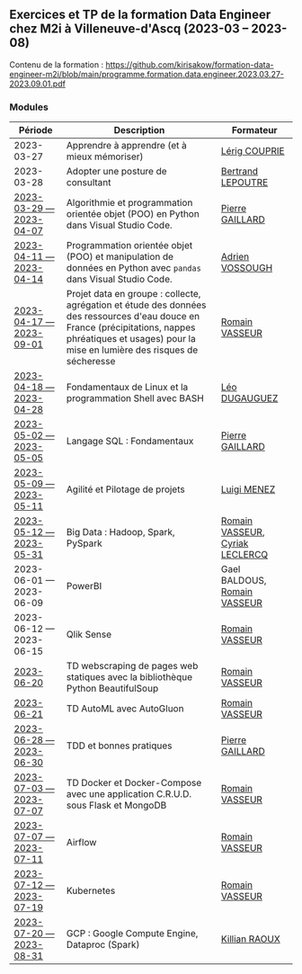 ## Exercices et TP de la formation Data Engineer chez M2i à Villeneuve-d'Ascq (2023-03 – 2023-08)

Contenu de la formation : https://github.com/kirisakow/formation-data-engineer-m2i/blob/main/programme.formation.data.engineer.2023.03.27-2023.09.01.pdf

### Modules

| Période | Description | Formateur |
|---|---|---|
| 2023-03-27 | Apprendre à apprendre (et à mieux mémoriser) | [Lérig COUPRIE](https://fr.linkedin.com/in/lerigcouprie) |
| 2023-03-28 | Adopter une posture de consultant | [Bertrand LEPOUTRE](https://fr.linkedin.com/in/bertrand-lepoutre-26038a13) |
| [2023-03-29 — 2023-04-07](https://github.com/kirisakow/formation-data-engineer-m2i/blob/2023.03.29.python.algorithmie.et.POO/2023.03.29.python.algorithmie.et.POO/exercices.ipynb) | Algorithmie et programmation orientée objet (POO) en Python dans Visual Studio Code. | [Pierre GAILLARD](https://fr.linkedin.com/in/pierre--gaillard) |
| [2023-04-11 — 2023-04-14](https://github.com/kirisakow/formation-data-engineer-m2i/blob/2023.04.11.exo_pandas/Exercice_pandas/Exercice_pandas.ipynb) | Programmation orientée objet (POO) et manipulation de données en Python avec `pandas` dans Visual Studio Code. | [Adrien VOSSOUGH](https://fr.linkedin.com/in/adrienvossough) |
| [2023-04-17 — 2023-09-01](https://github.com/codedesource/codedesource) | Projet data en groupe : collecte, agrégation et étude des données des ressources d'eau douce en France (précipitations, nappes phréatiques et usages) pour la mise en lumière des risques de sécheresse | [Romain VASSEUR](https://www.linkedin.com/in/romain-vasseur-baa89898/) |
| [2023-04-18 — 2023-04-28](https://github.com/kirisakow/formation-data-engineer-m2i/tree/2023.04.25.bash.scripting) | Fondamentaux de Linux et la programmation Shell avec BASH | [Léo DUGAUGUEZ](https://www.linkedin.com/in/léo-dugauguez/) |
| [2023-05-02 — 2023-05-05](https://github.com/kirisakow/formation-data-engineer-m2i/tree/2023.05.03.sql.mysql) | Langage SQL : Fondamentaux | [Pierre GAILLARD](https://fr.linkedin.com/in/pierre--gaillard) |
| [2023-05-09 — 2023-05-11](https://github.com/kirisakow/formation-data-engineer-m2i/tree/2023.05.02.agile.scrum) | Agilité et Pilotage de projets | [Luigi MENEZ](https://www.linkedin.com/in/luigi-menez-03a398221/) |
| [2023-05-12 — 2023-05-31](https://github.com/kirisakow/formation-data-engineer-m2i/tree/2023.05.22.big.data.hadoop.spark) | Big Data : Hadoop, Spark, PySpark | [Romain VASSEUR](https://www.linkedin.com/in/romain-vasseur-baa89898/), [Cyriak LECLERCQ](https://www.linkedin.com/in/cyriak-leclercq-03931513a/) |
| 2023-06-01 — 2023-06-09 | PowerBI | Gael BALDOUS, [Romain VASSEUR](https://www.linkedin.com/in/romain-vasseur-baa89898/) |
| 2023-06-12 — 2023-06-15 | Qlik Sense | [Romain VASSEUR](https://www.linkedin.com/in/romain-vasseur-baa89898/) |
| [2023-06-20](https://github.com/kirisakow/formation-data-engineer-m2i/tree/2023.06.20.web.scraping/td.web.scraping) | TD webscraping de pages web statiques avec la bibliothèque Python BeautifulSoup | [Romain VASSEUR](https://www.linkedin.com/in/romain-vasseur-baa89898/) |
| [2023-06-21](https://github.com/kirisakow/formation-data-engineer-m2i/tree/2023.06.21.ml.autogluon/AutoMl_Demo) | TD AutoML avec AutoGluon | [Romain VASSEUR](https://www.linkedin.com/in/romain-vasseur-baa89898/) |
| [2023-06-28 — 2023-06-30](https://github.com/kirisakow/formation-data-engineer-m2i/tree/2023.06.28.tdd.bonnes.pratiques) | TDD et bonnes pratiques | [Pierre GAILLARD](https://fr.linkedin.com/in/pierre--gaillard) |
| [2023-07-03 — 2023-07-07](https://github.com/kirisakow/formation-data-engineer-m2i/tree/2023.07.05.app.as.a.docker.container) | TD Docker et Docker-Compose avec une application C.R.U.D. sous Flask et MongoDB | [Romain VASSEUR](https://www.linkedin.com/in/romain-vasseur-baa89898/) |
| [2023-07-07 — 2023-07-11](https://github.com/kirisakow/formation-data-engineer-m2i/tree/2023.07.10.airflow) | Airflow | [Romain VASSEUR](https://www.linkedin.com/in/romain-vasseur-baa89898/) |
| [2023-07-12 — 2023-07-19](https://github.com/kirisakow/formation-data-engineer-m2i/tree/2023.07.13.kubernetes) | Kubernetes | [Romain VASSEUR](https://www.linkedin.com/in/romain-vasseur-baa89898/) |
| [2023-07-20 — 2023-08-31](https://github.com/kirisakow/formation-data-engineer-m2i/tree/2023.07.20.gcp.compute.engine.dataproc) | GCP : Google Compute Engine, Dataproc (Spark) | [Killian RAOUX](https://fr.linkedin.com/in/killian-raoux-06472a270) |
